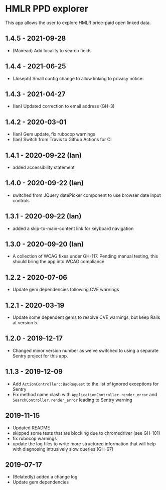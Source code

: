 # HMLR PPD explorer

This app allows the user to explore HMLR price-paid open
linked data.

## 1.4.5 - 2021-09-28

- (Mairead) Add locality to search fields

## 1.4.4 - 2021-06-25

- (Joseph) Small config change to allow linking to privacy notice.

## 1.4.3 - 2021-04-27

- (Ian) Updated correction to email address (GH-3)

## 1.4.2 - 2020-03-01

- (Ian) Gem update, fix rubocop warnings
- (Ian) Switch from Travis to Github Actions for CI

## 1.4.1 - 2020-09-22 (Ian)

- added accessibility statement

## 1.4.0 - 2020-09-22 (Ian)

- switched from JQuery datePicker component to use browser date
  input controls

## 1.3.1 - 2020-09-22 (Ian)

- added a skip-to-main-content link for keyboard navigation

## 1.3.0 - 2020-09-20 (Ian)

- A collection of WCAG fixes under GH-117. Pending manual testing,
  this should bring the app into WCAG compliance

## 1.2.2 - 2020-07-06

- Update gem dependencies following CVE warnings

## 1.2.1 - 2020-03-19

- Update some dependent gems to resolve CVE warnings, but keep
  Rails at version 5.

## 1.2.0 - 2019-12-17

- Changed minor version number as we've switched to using a
  separate Sentry project for this app.

## 1.1.3 - 2019-12-09

- Add `ActionController::BadRequest` to the list of ignored
  exceptions for Sentry
- Fix method name clash with `ApplicationController.render_error`
  and `SearchController.render_error` leading to Sentry warning

## 2019-11-15

- Updated README
- skipped some tests that are blocking due to chromedriver
  (see GH-101)
- fix rubocop warnings
- update the log files to write more structured information
  that will help with diagnosing intrusively slow queries
  (GH-97)

## 2019-07-17

- (Belatedly) added a change log
- Update gem dependencies
